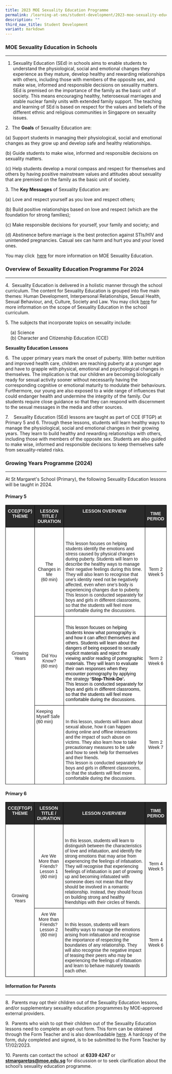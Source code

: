 ```yaml
---
title: 2023 MOE Sexuality Education Programme
permalink: /learning-at-sms/student-development/2023-moe-sexuality-education-programme/
description: ""
third_nav_title: Student Development
variant: markdown
---
```

### MOE Sexuality Education in Schools
__________________________________________________________

1. Sexuality Education (SEd) in schools aims to enable students to understand the physiological, social and emotional changes they experience as they mature, develop healthy and rewarding relationships with others, including those with members of the opposite sex, and make wise, informed and responsible decisions on sexuality matters. SEd is premised on the importance of the family as the basic unit of society. This means encouraging healthy, heterosexual marriages and stable nuclear family units with extended family support. The teaching and learning of SEd is based on respect for the values and beliefs of the different ethnic and religious communities in Singapore on sexuality issues.

  
2.&nbsp; The&nbsp;**Goals**&nbsp;of Sexuality Education are:  
  
(a)	Support students in managing their physiological, social and emotional changes as they grow up and develop safe and healthy relationships. 

(b)	Guide students to make wise, informed and responsible decisions on sexuality matters. 

(c)	Help students develop a moral compass and respect for themselves and others by having positive mainstream values and attitudes about sexuality that are premised on the family as the basic unit of society. 
  
  
3\. The&nbsp;**Key Messages**&nbsp;of Sexuality Education are:  
  
(a)	Love and respect yourself as you love and respect others;

(b)	Build positive relationships based on love and respect (which are the foundation for strong families);

(c)	Make responsible decisions for yourself, your family and society; and

(d)	Abstinence before marriage is the best protection against STIs/HIV and unintended pregnancies. Casual sex can harm and hurt you and your loved ones.

You may click&nbsp; <a href="https://go.gov.sg/moe-sexuality-education" target="_blank">here</a> for more information on MOE Sexuality Education.  
  

### Overview of Sexuality Education Programme For 2024
__________________________________________________________


  

4.&nbsp; Sexuality Education is delivered in a holistic manner through the school curriculum. The content for Sexuality Education is grouped into five main themes: Human Development, Interpersonal Relationships, Sexual Health, Sexual Behaviour, and, Culture, Society and Law. You may click <a href="https://go.gov.sg/moe-sexuality-education-scope" target="_blank">here</a> for more information on the scope of Sexuality Education in the school curriculum.&nbsp;

5.&nbsp;The subjects that incorporate topics on sexuality include:

&nbsp; &nbsp; (a)&nbsp;Science  
&nbsp; &nbsp; (b)&nbsp;Character and Citizenship Education (CCE)  
  
**Sexuality Education Lessons**  


6.&nbsp;&nbsp;The upper primary years mark the onset of puberty. With better nutrition and improved health care, children are reaching puberty at a younger age and have to grapple with physical, emotional and psychological changes in themselves. The implication is that our children are becoming biologically ready for sexual activity sooner without necessarily having the corresponding cognitive or emotional maturity to modulate their behaviours. Furthermore, our young are also exposed to a wide range of influences that could endanger health and undermine the integrity of the family. Our students require close guidance so that they can respond with discernment to the sexual messages in the media and other sources.  

 
7.&nbsp; &nbsp; Sexuality Education (SEd) lessons are taught as part of CCE (FTGP) at Primary 5 and 6. Through these lessons, students will learn healthy ways to manage the physiological, social and emotional changes in their growing years. They learn to build healthy and rewarding relationships with others, including those with members of the opposite sex. Students are also guided to make wise, informed and responsible decisions to keep themselves safe from sexuality-related risks. 


### Growing Years Programme (2024)
__________________________________________________________


At St Margaret's School (Primary), the following Sexuality Education lessons will be taught in 2024.

####   Primary 5
<style type="text/css">
.tg  {border-collapse:collapse;border-spacing:0;}
.tg td{border-color:black;border-style:solid;border-width:1px;font-family:Arial, sans-serif;font-size:14px;
  overflow:hidden;padding:10px 5px;word-break:normal;}
.tg th{border-color:black;border-style:solid;border-width:1px;font-family:Arial, sans-serif;font-size:14px;
  font-weight:normal;overflow:hidden;padding:10px 5px;word-break:normal;}
.tg .tg-2705{background-color:#2A2A2A;color:#EEE;font-weight:bold;text-align:center;vertical-align:middle}
.tg .tg-8hqj{background-color:#2A2A2A;color:#EEE;font-weight:bold;text-align:center;vertical-align:top}
.tg .tg-f4yw{background-color:#FFF;text-align:center;vertical-align:middle}
.tg .tg-ktyi{background-color:#FFF;text-align:left;vertical-align:top}
</style>
<table class="tg">
<thead>
  <tr>
    <th class="tg-8hqj">CCE(FTGP) THEME</th>
    <th class="tg-8hqj">LESSON TITLE / DURATION</th>
    <th class="tg-8hqj">LESSON OVERVIEW</th>
    <th class="tg-2705"><span style="color:#EEE;background-color:#2A2A2A">TIME PERIOD</span></th>
  </tr>
</thead>
<tbody>
  <tr>
    <td class="tg-f4yw" rowspan="3">Growing Years  <br></td>
    <td class="tg-f4yw"> The Changes in Me<br>(60 min)</td>
    <td class="tg-ktyi"><br><br>This lesson focuses on helping students identify the emotions and stress caused by physical changes during puberty. Students will learn to describe the healthy ways to manage their negative feelings during this time. They will also learn to recognise that one’s identity need not be negatively affected, even when one’s body is experiencing changes due to puberty. 
<br>This lesson is conducted separately for boys and girls in different classrooms, so that the students will feel more comfortable during the discussions.<br></td>
    <td class="tg-f4yw"> Term 2<br>Week 5</td>
  </tr>
  <tr>
    <td class="tg-f4yw"> Did You Know?<br><span style="background-color:initial">(60 min)</span><br></td>
    <td class="tg-ktyi"><br><span style="font-weight:400;color:#000">This lesson focuses on helping students know what pornography is and how it can affect themselves and others. Students will learn about the dangers of being exposed to sexually explicit materials and reject the viewing and/or reading of pornographic materials. They will learn to evaluate their own responses when they encounter pornography by applying the strategy <b>‘Stop-Think-Do’.</b> 
<br>This lesson is conducted separately for boys and girls in different classrooms, so that the students will feel more comfortable during the discussions.<br></span></td>
    <td class="tg-f4yw">Term 2<br>Week 6 </td>
  </tr>
  <tr>
    <td class="tg-ktyi"><span style="background-color:initial">Keeping Myself Safe</span><br><span style="background-color:initial">(60 min)</span><br></td>
    <td class="tg-ktyi"><br><br>In this lesson, students will learn about sexual abuse, how it can happen during online and offline interactions and the impact of such abuse on victims. They also learn how to take precautionary measures to be safe and how to seek help for themselves and their friends.
<br>This lesson is conducted separately for boys and girls in different classrooms, so that the students will feel more comfortable during the discussions.<br></td>
    <td class="tg-f4yw">Term 2<br>Week 7</td>
  </tr>
</tbody>
</table>

#### Primary 6

<style type="text/css">
.tg  {border-collapse:collapse;border-spacing:0;}
.tg td{border-color:black;border-style:solid;border-width:1px;font-family:Arial, sans-serif;font-size:14px;
  overflow:hidden;padding:10px 5px;word-break:normal;}
.tg th{border-color:black;border-style:solid;border-width:1px;font-family:Arial, sans-serif;font-size:14px;
  font-weight:normal;overflow:hidden;padding:10px 5px;word-break:normal;}
.tg .tg-baqh{text-align:center;vertical-align:top}
.tg .tg-2705{background-color:#2A2A2A;color:#EEE;font-weight:bold;text-align:center;vertical-align:middle}
.tg .tg-8hqj{background-color:#2A2A2A;color:#EEE;font-weight:bold;text-align:center;vertical-align:top}
.tg .tg-nrix{text-align:center;vertical-align:middle}
.tg .tg-0lax{text-align:left;vertical-align:top}
</style>
<table class="tg">
<thead>
  <tr>
    <th class="tg-8hqj">CCE(FTGP) THEME</th>
    <th class="tg-8hqj">LESSON TITLE / DURATION</th>
    <th class="tg-2705"><span style="color:#EEE;background-color:#2A2A2A">L</span>ESSON OVERVIEW</th>
    <th class="tg-2705"><span style="color:#EEE;background-color:#2A2A2A">TIME PERIOD</span></th>
  </tr>
</thead>
<tbody>
  <tr>
    <td class="tg-nrix" rowspan="3">Growing Years<br><br></td>
    <td class="tg-nrix">Are We More than Friends?<br>Lesson 1<br><span style="background-color:initial">(60 min)</span></td>
    <td class="tg-0lax"><br><br>In this lesson, students will learn to distinguish between the characteristics of love and infatuation, and identify the strong emotions that may arise from experiencing the feelings of infatuation. They will recognise that experiencing feelings of infatuation is part of growing up and becoming infatuated with someone does not mean that they should be involved in a romantic relationship. Instead, they should focus on building strong and healthy friendships with their circles of friends.<br></td>
    <td class="tg-nrix">Term 4<br>Week 5</td>
  </tr>
  <tr>
    <td class="tg-baqh"><span style="background-color:initial">Are We More than Friends?</span><br>Lesson 2<br><span style="background-color:initial">(60 min)</span></td>
    <td class="tg-0lax"><br><br>In this lesson, students will learn healthy ways to manage the emotions arising from infatuation and recognise the importance of respecting the boundaries of any relationship. They will also recognise the negative impact of teasing their peers who may be experiencing the feelings of infatuation and learn to behave maturely towards each other.<br></td>
    <td class="tg-nrix">Term 4<br>Week 6</td>
  </tr>
</tbody>
</table>

#### Information for Parents
__________________________________________________________

8.&nbsp; Parents may opt their children out of the Sexuality Education lessons, and/or supplementary sexuality education programmes by MOE-approved external providers.

  

9.&nbsp; Parents who wish to opt their children out of the Sexuality Education lessons&nbsp;need to complete an opt-out form. This form can be obtained through the Form Teacher and is also downloadable <a href="/files/smps_gys opt out form 2023.pdf" target="_blank">here</a>. A hardcopy of the form, duly completed and signed, is to be submitted to the Form Teacher by 17/02/2023.

  

10.&nbsp;Parents can contact the school&nbsp;&nbsp;at **6339 4247** or **stmargaretps@moe.edu.sg** for discussion or to seek clarification about the school’s sexuality education programme.